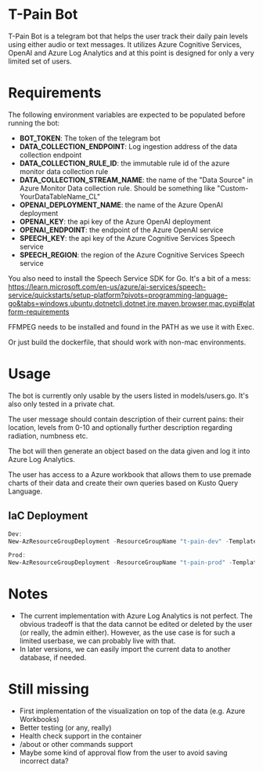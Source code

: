 # T-Pain Bot

T-Pain Bot is a telegram bot that helps the user track their daily pain levels using either audio or text messages. It utilizes Azure Cognitive Services, OpenAI and Azure Log Analytics and at this point is designed for only a very limited set of users.

# Requirements

The following environment variables are expected to be populated before running the bot:

- **BOT_TOKEN**: The token of the telegram bot
- **DATA_COLLECTION_ENDPOINT**: Log ingestion address of the data collection endpoint
- **DATA_COLLECTION_RULE_ID**: the immutable rule id of the azure monitor data collection rule
- **DATA_COLLECTION_STREAM_NAME**: the name of the "Data Source" in Azure Monitor Data collection rule. Should be something like "Custom-YourDataTableName_CL"
- **OPENAI_DEPLOYMENT_NAME**: the name of the Azure OpenAI deployment
- **OPENAI_KEY**: the api key of the Azure OpenAI deployment
- **OPENAI_ENDPOINT**: the endpoint of the Azure OpenAI service
- **SPEECH_KEY**: the api key of the Azure Cognitive Services Speech service
- **SPEECH_REGION**: the region of the Azure Cognitive Services Speech service

You also need to install the Speech Service SDK for Go. It's a bit of a mess:
https://learn.microsoft.com/en-us/azure/ai-services/speech-service/quickstarts/setup-platform?pivots=programming-language-go&tabs=windows,ubuntu,dotnetcli,dotnet,jre,maven,browser,mac,pypi#platform-requirements

FFMPEG needs to be installed and found in the PATH as we use it with Exec.

Or just build the dockerfile, that should work with non-mac environments.

# Usage

The bot is currently only usable by the users listed in models/users.go. It's also only tested in a private chat.

The user message should contain description of their current pains: their location, levels from 0-10 and optionally
further description regarding radiation, numbness etc.

The bot will then generate an object based on the data given and log it into Azure Log Analytics.

The user has access to a Azure workbook that allows them to use premade charts of their data and create
their own queries based on Kusto Query Language.

## IaC Deployment

```powershell
Dev:
New-AzResourceGroupDeployment -ResourceGroupName "t-pain-dev" -TemplateFile ./deployment/bicep/main.bicep -TemplateParameterFile ./deployment/bicep/params-dev.json

Prod:
New-AzResourceGroupDeployment -ResourceGroupName "t-pain-prod" -TemplateFile ./deployment/bicep/main.bicep -TemplateParameterFile ./deployment/bicep/params-prod.json
```

# Notes

- The current implementation with Azure Log Analytics is not perfect. The obvious tradeoff is that the data cannot
  be edited or deleted by the user (or really, the admin either). However, as the use case is for
  such a limited userbase, we can probably live with that.
- In later versions, we can easily import the current data to another database, if needed.

# Still missing

- First implementation of the visualization on top of the data (e.g. Azure Workbooks)
- Better testing (or any, really)
- Health check support in the container
- /about or other commands support
- Maybe some kind of approval flow from the user to avoid saving incorrect data?